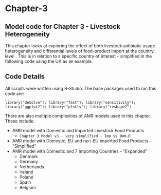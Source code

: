 # Chapter-3
## Model code for Chapter 3 - Livestock Heterogeneity 

This chapter looks at exploring the effect of both livestock antibiotic usage heterogeneity and differential levels of food-product import at the country level . This is in relation to a specific country of interest - simplified in the following code using the UK as an example.

## Code Details

All scripts were written using R-Studio. The base packages used to run this code are:

`library("deSolve"); library("fast"); library("sensitivity"); library("ggplot2"); library("plotly"); library("reshape2")`

There are also multiple complexities of AMR models used in this chapter. These include:

- AMR model with Domestic and Imported Livestock Food Products
  - ```Chapter 3 Model v3 - very simplified - Imp vs Dom.R```
- AMR model with Domestic, EU and non-EU imported Food Products - "Simplified"
- AMR model with Domestic and 7 Importing Countries - "Expanded"
  - Denmark
  - Germany
  - Netherlands
  - Ireland
  - Poland
  - Spain
  - Belgium
